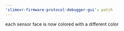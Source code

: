 ```yaml
---
'slimevr-firmware-protocol-debugger-gui': patch
---
```


each sensor face is now colored with a different color

